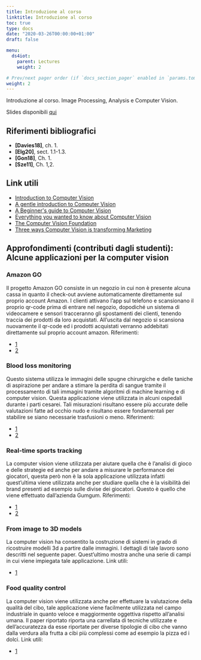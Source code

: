 ```yaml
---
title: Introduzione al corso
linktitle: Introduzione al corso
toc: true
type: docs
date: "2020-03-26T00:00:00+01:00"
draft: false

menu:
  ds4iot:
    parent: Lectures
    weight: 2

# Prev/next pager order (if `docs_section_pager` enabled in `params.toml`)
weight: 2
---
```


Introduzione al corso. Image Processing, Analysis e Computer Vision. 

Slides disponibili [qui](../pdf/1.Intro.pdf)


## Riferimenti bibliografici

- **[Davies18]**, ch. 1. 
- **[Elg20]**, sect. 1.1-1.3. 
- **[Gon18]**, Ch. 1. 
- **[Sze11]**, Ch. 1,2.

## Link utili

- [Introduction to Computer Vision](https://algorithmia.com/blog/introduction-to-computer-vision)
- [A gentle introduction to Computer Vision](https://machinelearningmastery.com/what-is-computer-vision/)
- [A Beginner's guide to Computer Vision](https://medium.com/readers-writers-digest/beginners-guide-to-computer-vision-23606224b720)
- [Everything you wanted to know about Computer Vision](https://towardsdatascience.com/everything-you-ever-wanted-to-know-about-computer-vision-heres-a-look-why-it-s-so-awesome-e8a58dfb641e)
- [The Computer Vision Foundation](https://www.thecvf.com/)
- [Three ways Computer Vision is transforming Marketing](https://www.forbes.com/sites/forbestechcouncil/2020/04/03/three-ways-computer-vision-is-transforming-marketing/#1d6346d0214b)


## Approfondimenti (contributi dagli studenti): Alcune applicazioni per la computer vision


###	Amazon GO
Il progetto Amazon GO consiste in un negozio in cui non è presente alcuna cassa in quanto il check-out avviene automaticamente direttamente sul proprio account Amazon. I clienti attivano l’app sul telefono e scansionano il proprio qr-code prima di entrare nel negozio, dopodiché un sistema di videocamere e sensori tracceranno gli spostamenti dei clienti, tenendo traccia dei prodotti da loro acquistati. All’uscita dal negozio si scansiona nuovamente il qr-code ed i prodotti acquistati verranno addebitati direttamente sul proprio account amazon.
Riferimenti: 
- [1](https://youtu.be/uoKsY9HDk6o)
- [2](https://emerj.com/ai-sector-overviews/computer-vision-applications-shopping-driving-and-more/)
###	Blood loss monitoring
Questo sistema utilizza le immagini delle spugne chirurgiche e delle taniche di aspirazione per andare a stimare la perdita di sangue tramite il processamento di tali immagini tramite algoritmi di machine learning e di computer vision. Questa applicazione viene utilizzata in alcuni ospedali durante i parti cesarei. Tali misurazioni risultano essere più accurate delle valutazioni fatte ad occhio nudo e risultano essere fondamentali per stabilire se siano necessarie trasfusioni o meno.
Riferimenti: 
- [1](https://youtu.be/cBzJ43zU4FY)
- [2](https://emerj.com/ai-sector-overviews/computer-vision-applications-shopping-driving-and-more/)
###	Real-time sports tracking
La computer vision viene utilizzata per aiutare quella che è l’analisi di gioco e delle strategie ed anche per andare a misurare le performance dei giocatori, questa però non è la sola applicazione utilizzata infatti quest’ultima viene utilizzata anche per studiare quella che è la visibilità dei brand presenti ad esempio sulle divise dei giocatori. Questo è quello che viene effettuato dall’azienda Gumgum.
Riferimenti:
- [1](https://gumgum.com/sports/)
- [2](https://www.forbes.com/sites/bernardmarr/2019/04/08/7-amazing-examples-of-computer-and-machine-vision-in-practice/#2c1921cc1018)
### From image to 3D models
La computer vision ha consentito la costruzione di sistemi in grado di ricostruire modelli 3d a partire dalle immagini. I dettagli di tale lavoro sono descritti nel seguente paper. Quest’ultimo mostra anche una serie di campi in cui viene impiegata tale applicazione.
Link utili: 
- [1](https://www.researchgate.net/profile/Marc_Pollefeys/publication/220423006_From_images_to_3D_models/links/53f5cf0e0cf22be01c3fb089/From-images-to-3D-models.pdf)
### Food quality control
La computer vision viene utilizzata anche per effettuare la valutazione della qualità del cibo, tale applicazione viene facilmente utilizzata nel campo industriale in quanto veloce e maggiormente oggettiva rispetto all’analisi umana. Il paper riportato riporta una carrellata di tecniche utilizzate e dell’accuratezza da esse riportate per diverse tipologie di cibo che vanno dalla verdura alla frutta a cibi più complessi come ad esempio la pizza ed i dolci.
Link utili:
- [1](https://www.sciencedirect.com/science/article/pii/S0168169902001011)

